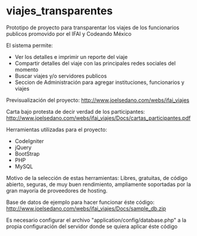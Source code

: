 viajes_transparentes
====================
Prototipo de proyecto para transparentar los viajes de los funcionarios publicos promovido por el IFAI y Codeando México

El sistema permite:
- Ver los detalles e imprimir un reporte del viaje
- Compartir detalles del viaje con las principales redes sociales del momento
- Buscar viajes y/o servidores publicos
- Seccion de Administración para agregar instituciones, funcionarios y viajes

Previsualización del proyecto:
http://www.joelsedano.com/webs/ifai_viajes

Carta bajo protesta de decir verdad de los participantes:
http://www.joelsedano.com/webs/ifai_viajes/Docs/cartas_participantes.pdf

Herramientas utilizadas para el proyecto:
- CodeIgniter
- jQuery
- BootStrap
- PHP
- MySQL

Motivo de la selección de estas herramientas:
Libres, gratuitas, de código abierto, seguras, de muy buen rendimiento, ampliamente soportadas por
la gran mayoría de proveedores de hosting.

Base de datos de ejemplo para hacer funcionar éste código:
http://www.joelsedano.com/webs/ifai_viajes/Docs/sample_db.zip

Es necesario configurar el archivo "application/config/database.php" a la propia configuración del servidor
donde se quiera aplicar éste código

